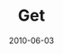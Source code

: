 ---
layout: music 
title: "Get"
series: "Lavish"
date: 2010-06-03 
description: "Brian Tome discusses how pleasure is an important part of
experiencing God’s grace."
audio: "http://s3.amazonaws.com/crossroadsaudiomessages/Lavish4.mp3"
audio-duration: "36:09"
---